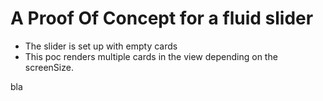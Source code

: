 # A Proof Of Concept for a fluid slider

- The slider is set up with empty cards
- This poc renders multiple cards in the view depending on the screenSize.

bla
